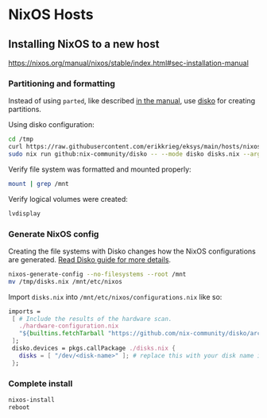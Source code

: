 # NixOS Hosts

## Installing NixOS to a new host

https://nixos.org/manual/nixos/stable/index.html#sec-installation-manual

### Partitioning and formatting

Instead of using `parted`, like described [in the manual](https://nixos.org/manual/nixos/stable/index.html#sec-installation-manual-partitioning), use [disko](https://github.com/nix-community/disko) for creating partitions.

Using disko configuration:

```sh
cd /tmp
curl https://raw.githubusercontent.com/erikkrieg/eksys/main/hosts/nixos/disks.nix -o disks.nix
sudo nix run github:nix-community/disko -- --mode disko disks.nix --arg disks '[ "/dev/sda" ]'
```

Verify file system was formatted and mounted properly:

```sh
mount | grep /mnt
```

Verify logical volumes were created:

```sh
lvdisplay
```

### Generate NixOS config

Creating the file systems with Disko changes how the NixOS configurations are generated. [Read Disko guide for more details](https://github.com/nix-community/disko/blob/master/docs/quickstart.md#step-6-complete-the--nixos-installation).

```sh
nixos-generate-config --no-filesystems --root /mnt
mv /tmp/disks.nix /mnt/etc/nixos
```

Import `disks.nix` into `/mnt/etc/nixos/configurations.nix` like so:

```nix
imports =
 [ # Include the results of the hardware scan.
   ./hardware-configuration.nix
   "${builtins.fetchTarball "https://github.com/nix-community/disko/archive/master.tar.gz"}/module.nix"
 ];
 disko.devices = pkgs.callPackage ./disks.nix {
   disks = [ "/dev/<disk-name>" ]; # replace this with your disk name i.e. /dev/nvme0n1
 };
```

### Complete install

```sh
nixos-install
reboot
```
